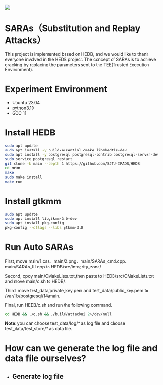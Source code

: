 ![]([C:\Users\13263\Downloads\2.png](https://github.com/Krismilek/SARAs/blob/main/main/2.png))

# SARAs（Substitution and Replay Attacks）

This project is implemented based on HEDB, and we would like to thank everyone involved in the HEDB project. The concept of SARAs is to achieve cracking by replacing the parameters sent to the TEE(Trusted Execution Environment).

# Experiment Environment

-  Ubuntu 23.04
- python3.10
- GCC 11

# Install HEDB

```bash
sudo apt update
sudo apt install -y build-essential cmake libmbedtls-dev
sudo apt install -y postgresql postgresql-contrib postgresql-server-dev-all
sudo service postgresql restart
git clone -b main --depth 1 https://github.com/SJTU-IPADS/HEDB
cd HEDB
make
sudo make install
make run
```

# Install gtkmm

```bash
sudo apt update
sudo apt install libgtkmm-3.0-dev
sudo apt install pkg-config
pkg-config --cflags --libs gtkmm-3.0
```

# Run Auto SARAs

First, move main/1.css、main/2.png、main/SARAs_cmd.cpp、main/SARAs_UI.cpp to HEDB/src/integrity_zone/.

Second, cpoy main/CMakeLists.txt,then paste to HEDB/src/CMakeLists.txt and move main/c.sh to HEDB/.

Third, move test_data/private_key.pem and test_data/public_key.pem to /var/lib/postgresql/14/main.

Final, run HEDB/c.sh and run the following command.

```bash
cd HEDB && ./c.sh && ./build/attackui 2>/dev/null
```

**Note**: you can choose test_data/log/* as log file and choose test_data/test_store/* as data file.

# How can we generate the log file and data file ourselves?

- ## Generate log file

